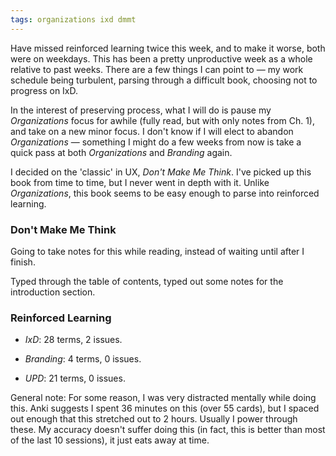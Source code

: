 ```yaml
---
tags: organizations ixd dmmt
---
```


Have missed reinforced learning twice this week, and to make it worse, both were on weekdays. This has been a pretty unproductive week as a whole relative to past weeks. There are a few things I can point to — my work schedule being turbulent, parsing through a difficult book, choosing not to progress on IxD. 

In the interest of preserving process, what I will do is pause my *Organizations* focus for awhile (fully read, but with only notes from Ch. 1), and take on a new minor focus. I don't know if I will elect to abandon *Organizations* — something I might do a few weeks from now is take a quick pass at both *Organizations* and *Branding* again.

I decided on the 'classic' in UX, *Don't Make Me Think*. I've picked up this book from time to time, but I never went in depth with it. Unlike *Organizations*, this book seems to be easy enough to parse into reinforced learning. 

### Don't Make Me Think

Going to take notes for this while reading, instead of waiting until after I finish. 

Typed through the table of contents, typed out some notes for the introduction section.

### Reinforced Learning

* *IxD*: 28 terms, 2 issues.

* *Branding*: 4 terms, 0 issues.

* *UPD*: 21 terms, 0 issues.

General note: For some reason, I was very distracted mentally while doing this. Anki suggests I spent 36 minutes on this (over 55 cards), but I spaced out enough that this stretched out to 2 hours. Usually I power through these. My accuracy doesn't suffer doing this (in fact, this is better than most of the last 10 sessions), it just eats away at time.

